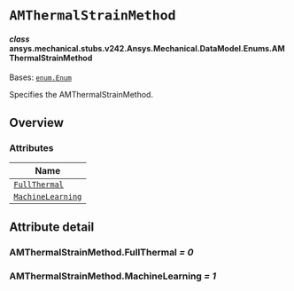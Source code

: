 # `AMThermalStrainMethod`



#### *class* ansys.mechanical.stubs.v242.Ansys.Mechanical.DataModel.Enums.AMThermalStrainMethod

Bases: [`enum.Enum`](https://docs.python.org/3/library/enum.html#enum.Enum)

Specifies the AMThermalStrainMethod.

<!-- !! processed by numpydoc !! -->

<a id="overview"></a>

## Overview

### Attributes

| Name |
| ------------------------------------------------------------- |
| [`FullThermal`](#AMThermalStrainMethod.FullThermal) |
| [`MachineLearning`](#AMThermalStrainMethod.MachineLearning) |

<a id="attribute-detail"></a>

## Attribute detail

<a id="AMThermalStrainMethod.FullThermal"></a>

### AMThermalStrainMethod.FullThermal *= 0*

<a id="AMThermalStrainMethod.MachineLearning"></a>

### AMThermalStrainMethod.MachineLearning *= 1*


